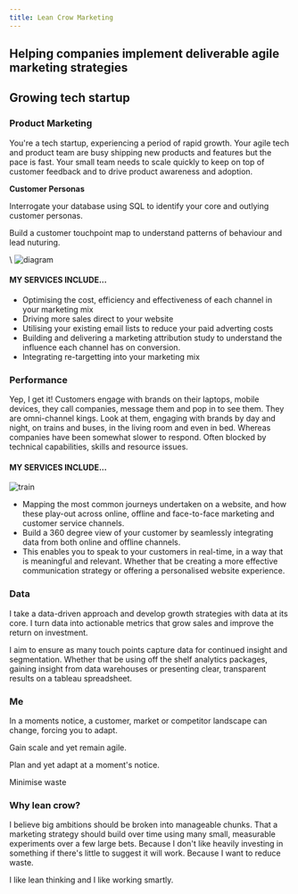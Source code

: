 ```yaml
---
title: Lean Crow Marketing
---
```

<div class="hero">
  <h2>Helping companies implement deliverable agile marketing strategies</h2>
</div>

<div class="section">

  <div class="section-content">

<p>



</div>

</div>
<div id="product" class="section">
  <div class="section-content">
<h2>Growing tech startup</h2>    

<h3>Product Marketing</h3>
    <p>You're a tech startup, experiencing a period of rapid growth. Your agile tech and product team are busy shipping new products and features but the pace is fast. Your small team needs to scale quickly to keep on top of customer feedback and to drive product awareness and adoption.</p>

<p><b>Customer Personas</b></br>

Interrogate your database using SQL to identify your core and outlying customer personas. </br>

Build a customer touchpoint map to understand patterns of behaviour and lead nuturing.</br>

\    <img src="img/diagram.png" alt="diagram" />
    <h4>MY SERVICES INCLUDE...</h4>
    <ul>
      <li>Optimising the cost, efficiency and effectiveness of each channel in your marketing mix</li>
      <li>Driving more sales direct to your website</li>
      <li>Utilising your existing email lists to reduce your paid adverting costs</li>
      <li>Building and delivering a marketing attribution study to understand the influence each channel has on conversion.</li>
      <li>Integrating re-targetting into your marketing mix</li>
    </ul>
  </div>
</div>
<div id="performance" class="section">
  <div class="section-content">
    <h3>Performance</h3>
    <p>Yep, I get it! Customers engage with brands on their laptops, mobile devices, they call companies, message them and pop
      in to see them. They are omni-channel kings. Look at them, engaging with brands by day and night, on trains and buses,
      in the living room and even in bed. Whereas companies have been somewhat slower to respond. Often blocked by technical
      capabilities, skills and resource issues.</p>
    <h4>MY SERVICES INCLUDE...</h4>
    <img src="img/train.jpg" alt="train" class="img-right" />
    <ul>
      <li>Mapping the most common journeys undertaken on a website, and how these play-out across online, offline and face-to-face
        marketing and customer service channels.</li>
      <li>Build a 360 degree view of your customer by seamlessly integrating data from both online and offline channels.</li>
      <li>This enables you to speak to your customers in real-time, in a way that is meaningful and relevant. Whether that be
        creating a more effective communication strategy or offering a personalised website experience.</li>
    </ul>
  </div>
</div>
<div id="data_driven" class="section">
  <div class="section-content">
    <h3>Data</h3>
    <p>I take a data-driven approach and develop growth strategies with data at its core. I turn data into actionable metrics
      that grow sales and improve the return on investment.</p>
    <p>I aim to ensure as many touch points capture data for continued insight and segmentation. Whether that be using off the
      shelf analytics packages, gaining insight from data warehouses or presenting clear, transparent results on a tableau
      spreadsheet.</p>
  </div>
</div>
<div id="me" class="section">
  <div class="section-content">
    <h3>Me</h3>
    <p>In a moments notice, a customer, market or competitor landscape can change, forcing you to adapt.
      <p>
        <p>Gain scale and yet remain agile.
          <p>
            <p>Plan and yet adapt at a moment's notice.
              <p>
                <p>Minimise waste
                  <p>
                    <h3>Why lean crow?</h3>
                    <p>I believe big ambitions should be broken into manageable chunks. That a marketing strategy should build
                      over time using many small, measurable experiments over a few large bets. Because I don't like heavily
                      investing in something if there's little to suggest it will work. Because I want to reduce waste.
                      <p>
                        <p>I like lean thinking and I like working smartly.
                          <p>
  </div>
</div>
